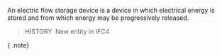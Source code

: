 An electric flow storage device is a device in which electrical energy is stored and from which energy may be progressively released.

> HISTORY&nbsp; New entity in IFC4

{ .note}
>
